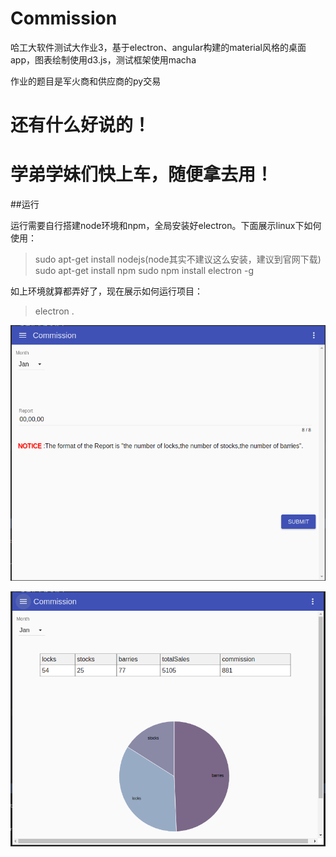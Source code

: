 # Commission
哈工大软件测试大作业3，基于electron、angular构建的material风格的桌面app，图表绘制使用d3.js，测试框架使用macha

作业的题目是军火商和供应商的py交易

# 还有什么好说的！
# 学弟学妹们快上车，随便拿去用！

##运行

运行需要自行搭建node环境和npm，全局安装好electron。下面展示linux下如何使用：

>sudo apt-get install nodejs(node其实不建议这么安装，建议到官网下载)
sudo apt-get install npm
sudo npm install electron -g

如上环境就算都弄好了，现在展示如何运行项目：

>electron .

![结果1](./img/result1.png)

![结果2](./img/result2.png)